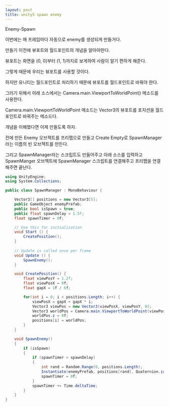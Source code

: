 ```yaml
---
layout: post
title: unity5 spawn enemy
---
```


Enemy-Spawn

이번에는 매 프레임마다 자동으로 enemy를 생성되게 만들거다.

만들기 이전에 뷰포트와 월드포인트의 개념을 알아야한다.

뷰포트는 화면을 (0, 0)부터 (1, 1)까지로 보게하여 사람이 알기 편하게 해준다.

그렇게 때문에 우리는 뷰포트를 사용할 것이다.

하지만 유니티는 월드포인트로 처리하기 때문에 뷰포트를 월드포인트로 바꿔야 한다.

그러기 위해서 아래 소스에서는 Camera.main.ViewportToWorldPoint() 메소드를 사용한다.

Camera.main.ViewportToWorldPoint 메소드는 Vector3의 뷰포트를 포지션을 월드포인트로 바꿔주는 메소드다.

개념을 이해했다면 이제 만들도록 하자.

전에 만든 Enemy 오브젝트를 프리팹으로 만들고 Create Empty로 SpawnManager라는 이름의 빈 오브젝트를 만든다.

그리고 SpawnManager라는 스크립트도 만들어주고 아래 소스를 입력하고 SpawnManger 오브젝트에 SpawnManager 스크립트를 연결해주고 프리팹을 연결해주면 끝난다.

```c#
using UnityEngine;
using System.Collections;

public class SpawnManager : MonoBehaviour {

    Vector3[] positions = new Vector3[5];
    public GameObject enemyPrefab;
    public bool isSpawn = true;
    public float spawnDelay = 1.5f;
    float spawnTimer = 0f;

	// Use this for initialization
	void Start () {
        CreatePosition();
	}
	
	// Update is called once per frame
	void Update () {
        SpawnEnemy();
	}

    void CreatePosition() {
        float viewPosY = 1.2f;
        float viewPosX = 0f;
        float gapX = 1f / 6f;

        for(int i = 0; i < positions.Length; i++) {
            viewPosX = gapX + gapX * i;
            Vector3 viewPos = new Vector3(viewPosX, viewPosY, 0);
            Vector3 worldPos = Camera.main.ViewportToWorldPoint(viewPos);
            worldPos.z = 0f;
            positions[i] = worldPos;
        }
    }

    void SpawnEnemy()
    {
        if (isSpawn)
        {
            if (spawnTimer > spawnDelay)
            {
                int rand = Random.Range(0, positions.Length);
                Instantiate(enemyPrefab, positions[rand], Quaternion.identity);
                spawnTimer = 0f;
            }
            spawnTimer += Time.deltaTime;
        }
    }
}
```
